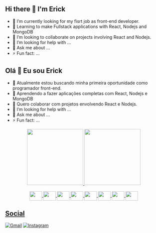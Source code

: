 

## Hi there 👋 I'm Erick

- 🔭 I’m currently looking for my fisrt job as front-end developer.
- 🌱 Learning to make Fullstack applications with React, Nodejs and MongoDB
- 👯 I’m looking to collaborate on projects involving React and Nodejs.
- 🤔 I’m looking for help with ...
- 💬 Ask me about ...
- ⚡ Fun fact: ...


## Olá 👋 Eu sou Erick

- 🔭 Atualmente estou buscando minha primeira oportunidade como programador front-end.
- 🌱 Aprendendo a fazer aplicações completas com React, Nodejs e MongoDB 
- 👯 Quero colaborar com projetos envolvendo React e Nodejs.
- 🤔 I’m looking for help with ...
- 💬 Ask me about ...
- ⚡ Fun fact: ...

<div align="center">
  <a href="https://github.com/cmerick">
  <img height="180em" src="https://github-readme-stats.vercel.app/api?username=cmerick&show_icons=true&theme=dark&include_all_commits=true&count_private=true"/>
  <img height="180em" src="https://github-readme-stats.vercel.app/api/top-langs/?username=cmerick&layout=compact&langs_count=7&theme=dark"/>
</div>
<div align="center"><br>
<img align="center" height="30" width="40" src="https://cdn.jsdelivr.net/gh/devicons/devicon/icons/javascript/javascript-plain.svg" />
<img align="center" height="30" width="40" src="https://cdn.jsdelivr.net/gh/devicons/devicon/icons/typescript/typescript-original.svg" />
<img align="center" height="30" width="40" src="https://cdn.jsdelivr.net/gh/devicons/devicon/icons/react/react-original.svg" />
<img align="center" height="30" width="40" src="https://cdn.jsdelivr.net/gh/devicons/devicon/icons/nodejs/nodejs-original.svg" />
<img align="center" height="30" width="40" src="https://cdn.jsdelivr.net/gh/devicons/devicon/icons/mongodb/mongodb-plain.svg" />
<img align="center" height="30" width="40" src="https://cdn.jsdelivr.net/gh/devicons/devicon/icons/html5/html5-plain.svg" />
<img align="center" height="30" width="40" src="https://cdn.jsdelivr.net/gh/devicons/devicon/icons/css3/css3-plain.svg" />
<img align="center" height="30" width="40" src="https://cdn.jsdelivr.net/gh/devicons/devicon/icons/bulma/bulma-plain.svg" />
</div>
  
 ## Social
  
  <a href="mailto:erickcastilhomestre@gmail.com" target="_blank">![Gmail](https://img.shields.io/badge/Gmail-D14836?style=for-the-badge&logo=gmail&logoColor=white)</a>
  <a href="https://www.instagram.com/cas_erick/" target="_blank">![Instagram](https://img.shields.io/badge/Instagram-%23E4405F.svg?style=for-the-badge&logo=Instagram&logoColor=white)</a>
